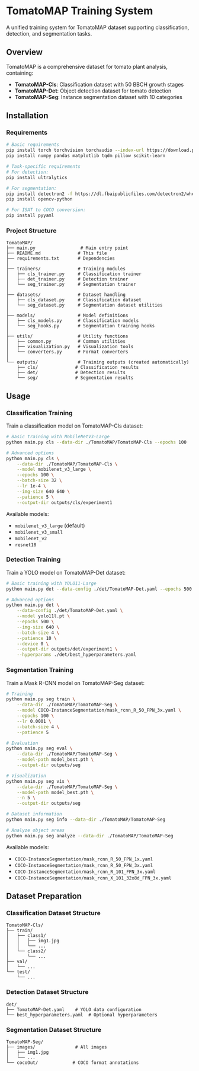 # TomatoMAP Training System

A unified training system for TomatoMAP dataset supporting classification, detection, and segmentation tasks.

## Overview

TomatoMAP is a comprehensive dataset for tomato plant analysis, containing:
- **TomatoMAP-Cls**: Classification dataset with 50 BBCH growth stages
- **TomatoMAP-Det**: Object detection dataset for tomato detection
- **TomatoMAP-Seg**: Instance segmentation dataset with 10 categories

## Installation

### Requirements

```bash
# Basic requirements
pip install torch torchvision torchaudio --index-url https://download.pytorch.org/whl/cu118
pip install numpy pandas matplotlib tqdm pillow scikit-learn

# Task-specific requirements
# For detection:
pip install ultralytics

# For segmentation:
pip install detectron2 -f https://dl.fbaipublicfiles.com/detectron2/wheels/cu118/torch2.0/index.html
pip install opencv-python

# For ISAT to COCO conversion:
pip install pyyaml
```

### Project Structure

```
TomatoMAP/
├── main.py                 # Main entry point
├── README.md              # This file
├── requirements.txt       # Dependencies
│
├── trainers/              # Training modules
│   ├── cls_trainer.py     # Classification trainer
│   ├── det_trainer.py     # Detection trainer
│   └── seg_trainer.py     # Segmentation trainer
│
├── datasets/              # Dataset handling
│   ├── cls_dataset.py     # Classification dataset
│   └── seg_dataset.py     # Segmentation dataset utilities
│
├── models/                # Model definitions
│   ├── cls_models.py      # Classification models
│   └── seg_hooks.py       # Segmentation training hooks
│
├── utils/                 # Utility functions
│   ├── common.py          # Common utilities
│   ├── visualization.py   # Visualization tools
│   └── converters.py      # Format converters
│
└── outputs/               # Training outputs (created automatically)
    ├── cls/              # Classification results
    ├── det/              # Detection results
    └── seg/              # Segmentation results
```

## Usage

### Classification Training

Train a classification model on TomatoMAP-Cls dataset:

```bash
# Basic training with MobileNetV3-Large
python main.py cls --data-dir ./TomatoMAP/TomatoMAP-Cls --epochs 100

# Advanced options
python main.py cls \
    --data-dir ./TomatoMAP/TomatoMAP-Cls \
    --model mobilenet_v3_large \
    --epochs 100 \
    --batch-size 32 \
    --lr 1e-4 \
    --img-size 640 640 \
    --patience 5 \
    --output-dir outputs/cls/experiment1
```

Available models:
- `mobilenet_v3_large` (default)
- `mobilenet_v3_small`
- `mobilenet_v2`
- `resnet18`

### Detection Training

Train a YOLO model on TomatoMAP-Det dataset:

```bash
# Basic training with YOLO11-Large
python main.py det --data-config ./det/TomatoMAP-Det.yaml --epochs 500

# Advanced options
python main.py det \
    --data-config ./det/TomatoMAP-Det.yaml \
    --model yolo11l.pt \
    --epochs 500 \
    --img-size 640 \
    --batch-size 4 \
    --patience 10 \
    --device 0 \
    --output-dir outputs/det/experiment1 \
    --hyperparams ./det/best_hyperparameters.yaml
```

### Segmentation Training

Train a Mask R-CNN model on TomatoMAP-Seg dataset:

```bash
# Training
python main.py seg train \
    --data-dir ./TomatoMAP/TomatoMAP-Seg \
    --model COCO-InstanceSegmentation/mask_rcnn_R_50_FPN_3x.yaml \
    --epochs 100 \
    --lr 0.0001 \
    --batch-size 4 \
    --patience 5

# Evaluation
python main.py seg eval \
    --data-dir ./TomatoMAP/TomatoMAP-Seg \
    --model-path model_best.pth \
    --output-dir outputs/seg

# Visualization
python main.py seg vis \
    --data-dir ./TomatoMAP/TomatoMAP-Seg \
    --model-path model_best.pth \
    --n 5 \
    --output-dir outputs/seg

# Dataset information
python main.py seg info --data-dir ./TomatoMAP/TomatoMAP-Seg

# Analyze object areas
python main.py seg analyze --data-dir ./TomatoMAP/TomatoMAP-Seg
```

Available models:
- `COCO-InstanceSegmentation/mask_rcnn_R_50_FPN_1x.yaml`
- `COCO-InstanceSegmentation/mask_rcnn_R_50_FPN_3x.yaml`
- `COCO-InstanceSegmentation/mask_rcnn_R_101_FPN_3x.yaml`
- `COCO-InstanceSegmentation/mask_rcnn_X_101_32x8d_FPN_3x.yaml`

## Dataset Preparation

### Classification Dataset Structure
```
TomatoMAP-Cls/
├── train/
│   ├── class1/
│   │   ├── img1.jpg
│   │   └── ...
│   └── class2/
│       └── ...
├── val/
│   └── ...
└── test/
    └── ...
```

### Detection Dataset Structure
```
det/
├── TomatoMAP-Det.yaml    # YOLO data configuration
└── best_hyperparameters.yaml  # Optional hyperparameters
```

### Segmentation Dataset Structure
```
TomatoMAP-Seg/
├── images/               # All images
│   ├── img1.jpg
│   └── ...
└── cocoOut/             # COCO format annotations
